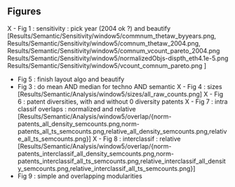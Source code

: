 
## Figures

 X - Fig 1 : sensitivity : pick year (2004 ok ?) and beautify
[Results/Semantic/Sensitivity/window5/commnum_thetaw_byyears.png,
 Results/Semantic/Sensitivity/window5/comnum_thetaw_2004.png,
 Results/Semantic/Sensitivity/window5/comnum_vcount_pareto_2004.png
 Results/Semantic/Sensitivity/window5/normalizedObjs-dispth_eth4.1e-5.png
 Results/Semantic/Sensitivity/window5/vcount_comnum_pareto.png
]
 - Fig 5 : finish layout algo and beautify
 - Fig 3 : do mean AND median for techno AND semantic
 X - Fig 4 : sizes [Results/Semantic/Analysis/window5/sizes/all_raw_counts.png]
 X - Fig 6 : patent diversities, with and without 0 diversity patents
 X - Fig 7 : intra classif overlaps : normalized and relative [Results/Semantic/Analysis/window5/overlap/{norm-patents_all_density_semcounts.png,norm-patents_all_ts_semcounts.png,relative_all_density_semcounts.png,relative_all_ts_semcounts.png}]
 X - Fig 8 : interclassif : relative [Results/Semantic/Analysis/window5/overlap/{norm-patents_interclassif_all_density_semcounts.png,norm-patents_interclassif_all_ts_semcounts.png,relative_interclassif_all_density_semcounts.png,relative_interclassif_all_ts_semcounts.png}]
 - Fig 9 : simple and overlapping modularities




